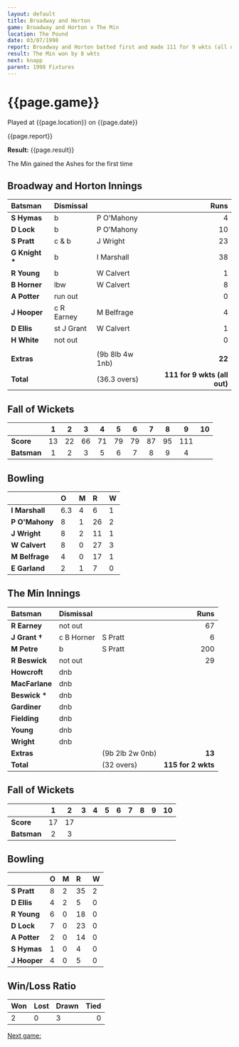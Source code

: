```yaml
---
layout: default
title: Broadway and Horton
game: Broadway and Horton v The Min
location: The Pound
date: 03/07/1998
report: Broadway and Horton batted first and made 111 for 9 wkts (all out). The Min replied with 115 for 2 wkts
result: The Min won by 8 wkts
next: knapp
parent: 1998 Fixtures
---
```


# {{page.game}}

Played at {{page.location}} on {{page.date}}

{{page.report}}

**Result:** {{page.result}}

The Min gained the Ashes for the first time

## Broadway and Horton Innings

| Batsman | Dismissal |  | Runs |
|:---|:---|---|---:|
| **S Hymas** | b | P O'Mahony | 4 |
| **D Lock** | b | P O'Mahony | 10 |
| **S Pratt** | c & b | J Wright | 23 |
| **G Knight &#42;** | b | I Marshall | 38 |
| **R Young** | b | W Calvert | 1 |
| **B Horner** | lbw | W Calvert | 8 |
| **A Potter** | run out |  | 0 |
| **J Hooper** | c R Earney | M Belfrage | 4 |
| **D Ellis** | st J Grant | W Calvert | 1 |
| **H White** | not out |  | 0 |
|  |  |  |  |
| **Extras** | | (9b 8lb 4w 1nb) | **22** |
| **Total** | | (36.3 overs) | ****111 for 9 wkts (all out)**** |

## Fall of Wickets

| | 1 | 2 | 3 | 4 | 5 | 6 | 7 | 8 | 9 | 10 |
|---|:---:|:---:|:---:|:---:|:---:|:---:|:---:|:---:|:---:|:---:|
| **Score** | 13 | 22 | 66 | 71 | 79 | 79 | 87 | 95 | 111 |  |
| **Batsman** | 1 | 2 | 3 | 5 | 6 | 7 | 8 | 9 | 4 |  |

## Bowling

| | O | M | R | W |
|---|:---|:---|:---|:---|
| **I Marshall** | 6.3 | 4 | 6 | 1 |
| **P O'Mahony** | 8 | 1 | 26 | 2 |
| **J Wright** | 8 | 2 | 11 | 1 |
| **W Calvert** | 8 | 0 | 27 | 3 |
| **M Belfrage** | 4 | 0 | 17 | 1 |
| **E Garland** | 2 | 1 | 7 | 0 |

## The Min Innings

| Batsman | Dismissal |  | Runs |
|:---|:---|---|---:|
| **R Earney** | not out |   | 67 |
| **J Grant &#8224;** | c B Horner | S Pratt | 6 |
| **M Petre** | b | S Pratt | 200 |
| **R Beswick** | not out |  | 29 |
| **Howcroft** | dnb |  |  |
| **MacFarlane** | dnb |  |  |
| **Beswick &#42;** | dnb |  |  |
| **Gardiner** | dnb |  |  |
| **Fielding** | dnb |  |  |
| **Young** | dnb |  |  |
| **Wright** | dnb |  |  |
| **Extras** | | (9b 2lb 2w 0nb) | **13** |
| **Total** | | (32 overs) | ****115 for 2 wkts**** |

## Fall of Wickets

| | 1 | 2 | 3 | 4 | 5 | 6 | 7 | 8 | 9 | 10 |
|---|:---:|:---:|:---:|:---:|:---:|:---:|:---:|:---:|:---:|:---:|
| **Score** | 17 | 17 |  |  |  |  |  |  |  |  |
| **Batsman** | 2 | 3 |  |  |  |  |  |  |  |  |

## Bowling

| | O | M | R | W |
|---|:---|:---|:---|:---|
| **S Pratt** | 8 | 2 | 35 | 2 |
| **D Ellis** | 4 | 2 | 5 | 0 |
| **R Young** | 6 | 0 | 18 | 0 |
| **D Lock** | 7 | 0 | 23 | 0 |
| **A Potter** | 2 | 0 | 14 | 0 |
| **S Hymas** | 1 | 0 | 4 | 0 |
| **J Hooper** | 4 | 0 | 5 | 0 |

## Win/Loss Ratio

| Won | Lost | Drawn | Tied |
|:---|:---|:---|---:|
| 2 | 0 | 3 | 0 |

[Next game:]({{page.next}})